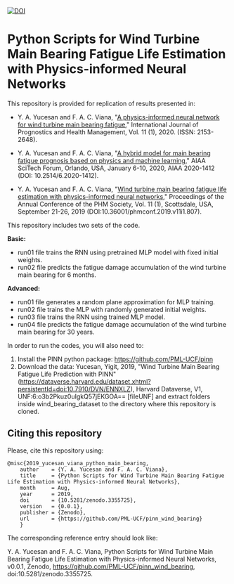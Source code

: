 [![DOI](https://zenodo.org/badge/197470755.svg)](https://zenodo.org/badge/latestdoi/197470755)
# Python Scripts for Wind Turbine Main Bearing Fatigue Life Estimation with Physics-informed Neural Networks

This repository is provided for replication of results presented in:
- Y. A. Yucesan and F. A. C. Viana, "[A physics-informed neural network for wind turbine main bearing fatigue](http://www.phmsociety.org/node/2736)," International Journal of Prognostics and Health Management, Vol. 11 (1), 2020. (ISSN: 2153-2648).

- Y. A. Yucesan and F. A. C. Viana, "[A hybrid model for main bearing fatigue prognosis based on physics and machine learning](https://arc.aiaa.org/doi/abs/10.2514/6.2020-1412)," AIAA SciTech Forum, Orlando, USA, January 6-10, 2020, AIAA 2020-1412 (DOI: 10.2514/6.2020-1412).

- Y. A. Yucesan and F. A. C. Viana, "[Wind turbine main bearing fatigue life estimation with physics-informed neural networks](http://phmpapers.org/index.php/phmconf/article/view/807)," Proceedings of the Annual Conference of the PHM Society, Vol. 11 (1), Scottsdale, USA, September 21-26, 2019 (DOI:10.36001/phmconf.2019.v11i1.807).

This repository includes two sets of the code.

**Basic:**
- run01 file trains the RNN using pretrained MLP model with fixed initial weights.
- run02 file predicts the fatigue damage accumulation of the wind turbine main bearing for 6 months.

**Advanced:**
- run01 file generates a random plane approximation for MLP training.
- run02 file trains the MLP with randomly generated initial weights.
- run03 file trains the RNN using trained MLP model.
- run04 file predicts the fatigue damage accumulation of the wind turbine main bearing for 30 years.

In order to run the codes, you will also need to:
1. Install the PINN python package: https://github.com/PML-UCF/pinn
2. Download the data:
Yucesan, Yigit, 2019, "Wind Turbine Main Bearing Fatigue Life Prediction with PINN" (https://dataverse.harvard.edu/dataset.xhtml?persistentId=doi:10.7910/DVN/ENNXLZ), Harvard Dataverse, V1, UNF:6:o3b2Pkuz0uIgkQ57jEKGOA== [fileUNF]
and extract folders inside wind_bearing_dataset to the directory where this repository is cloned.

## Citing this repository

Please, cite this repository using: 

    @misc{2019_yucesan_viana_python_main_bearing,
        author    = {Y. A. Yucesan and F. A. C. Viana},
        title     = {Python Scripts for Wind Turbine Main Bearing Fatigue Life Estimation with Physics-informed Neural Networks},
        month     = Aug,
        year      = 2019,
        doi       = {10.5281/zenodo.3355725},
        version   = {0.0.1},
        publisher = {Zenodo},
        url       = {https://github.com/PML-UCF/pinn_wind_bearing}
        }
The corresponding reference entry should look like:

Y. A. Yucesan and F. A. C. Viana, Python Scripts for Wind Turbine Main Bearing Fatigue Life Estimation with Physics-informed Neural Networks, v0.0.1, Zenodo, https://github.com/PML-UCF/pinn_wind_bearing, doi:10.5281/zenodo.3355725.
